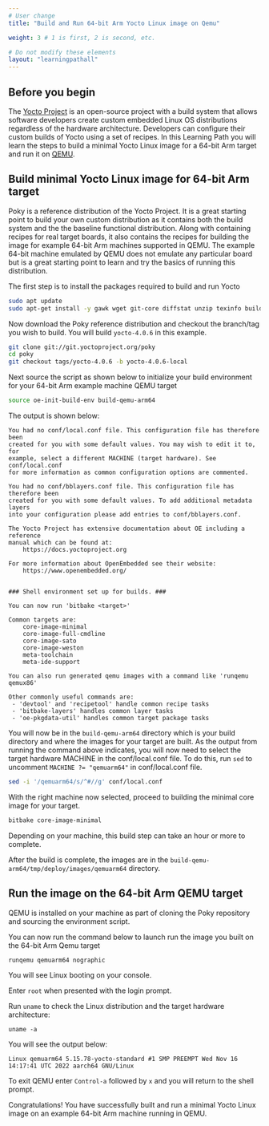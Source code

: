 ```yaml
---
# User change
title: "Build and Run 64-bit Arm Yocto Linux image on Qemu" 

weight: 3 # 1 is first, 2 is second, etc.

# Do not modify these elements
layout: "learningpathall"
---
```


## Before you begin

The [Yocto Project](https://www.yoctoproject.org/) is an open-source project with a build system that allows software developers create custom embedded Linux OS distributions regardless of the hardware architecture. 
Developers can configure their custom builds of Yocto using a set of recipes. In this Learning Path you will learn the steps to build a minimal Yocto Linux image for a 64-bit Arm target and run it on [QEMU](https://www.qemu.org/). 

## Build minimal Yocto Linux image for 64-bit Arm target

Poky is a reference distribution of the Yocto Project. It is a great starting point to build your own custom distribution as it contains both the build system and the the baseline functional distribution. Along with containing recipes for real target boards, it also contains the recipes for building the image for example 64-bit Arm machines supported in QEMU. The example 64-bit machine emulated by QEMU does not emulate any particular board but is a great starting point to learn and try the basics of running this distribution.

The first step is to install the packages required to build and run Yocto

```bash
sudo apt update
sudo apt-get install -y gawk wget git-core diffstat unzip texinfo build-essential chrpath socat cpio python3 python3-pip python3-pexpect xz-utils debianutils iputils-ping python3-git python3-jinja2 libegl1-mesa libsdl1.2-dev pylint xterm python3-subunit mesa-common-dev lz4
```
Now download the Poky reference distribution and checkout the branch/tag you wish to build. You will build `yocto-4.0.6` in this example.

```bash
git clone git://git.yoctoproject.org/poky
cd poky
git checkout tags/yocto-4.0.6 -b yocto-4.0.6-local
```
Next source the script as shown below to initialize your build environment for your 64-bit Arm example machine QEMU target

```bash
source oe-init-build-env build-qemu-arm64
```
The output is shown below:

```output
You had no conf/local.conf file. This configuration file has therefore been
created for you with some default values. You may wish to edit it to, for
example, select a different MACHINE (target hardware). See conf/local.conf
for more information as common configuration options are commented.

You had no conf/bblayers.conf file. This configuration file has therefore been
created for you with some default values. To add additional metadata layers
into your configuration please add entries to conf/bblayers.conf.

The Yocto Project has extensive documentation about OE including a reference
manual which can be found at:
    https://docs.yoctoproject.org

For more information about OpenEmbedded see their website:
    https://www.openembedded.org/


### Shell environment set up for builds. ###

You can now run 'bitbake <target>'

Common targets are:
    core-image-minimal
    core-image-full-cmdline
    core-image-sato
    core-image-weston
    meta-toolchain
    meta-ide-support

You can also run generated qemu images with a command like 'runqemu qemux86'

Other commonly useful commands are:
 - 'devtool' and 'recipetool' handle common recipe tasks
 - 'bitbake-layers' handles common layer tasks
 - 'oe-pkgdata-util' handles common target package tasks
```

You will now be in the `build-qemu-arm64` directory which is your build directory and where the images for your target are built. As the output from running the command above indicates, you will now need to select the target hardware MACHINE in the conf/local.conf file. To do this, run `sed` to uncomment `MACHINE ?= "qemuarm64"` in conf/local.conf file.

```bash { cwd="poky" }
sed -i '/qemuarm64/s/^#//g' conf/local.conf
```
With the right machine now selected, proceed to building the minimal core image for your target.

```bash { cwd="poky",env_source="poky/oe-init-build-env build-qemu-arm64" }
bitbake core-image-minimal
```

Depending on your machine, this build step can take an hour or more to complete.

After the build is complete, the images are in the `build-qemu-arm64/tmp/deploy/images/qemuarm64` directory.

## Run the image on the 64-bit Arm QEMU target

QEMU is installed on your machine as part of cloning the Poky repository and sourcing the environment script. 

You can now run the command below to launch run the image you built on the 64-bit Arm Qemu target

```console
runqemu qemuarm64 nographic
```

You will see Linux booting on your console. 

Enter `root` when presented with the login prompt.

Run `uname` to check the Linux distribution and the target hardware architecture:

```console
uname -a
```
You will see the output below:

```output
Linux qemuarm64 5.15.78-yocto-standard #1 SMP PREEMPT Wed Nov 16 14:17:41 UTC 2022 aarch64 GNU/Linux
```

To exit QEMU enter `Control-a` followed by `x` and you will return to the shell prompt. 

Congratulations! You have successfully built and run a minimal Yocto Linux image on an example 64-bit Arm machine running in QEMU.
